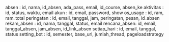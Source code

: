 absen        : id, nama, id_absen, ada_pass, email, id_course, absen_ke
aktivitas    : id, status, waktu, email
akun         : id, email, password, show
os_usage     : id, ram, ram_total
peringatan   : id, email, tanggal, jam, peringatan, pesan, id_absen
rekam_absen  : id, nama, tanggal, status, email
rencana_absen: id, email, tanggal_absen, jam_absen, id_link_absen 
setiap_hari  : id, email, tanggal, status
setting_bot  : id, semester, base_url, jumlah_thread, pageloadstrategy